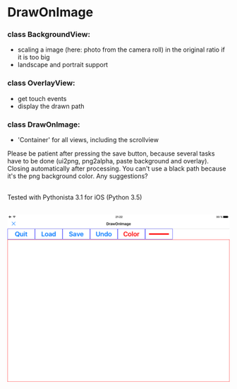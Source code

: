 # DrawOnImage

### class BackgroundView:
- scaling a image (here: photo from the camera roll) in the original ratio if it is too big
- landscape and portrait support

### class OverlayView:
- get touch events
- display the drawn path

### class DrawOnImage:
- 'Container' for all views, including the scrollview   
   
   
   
Please be patient after pressing the save button, because several tasks have to be done (ui2png, png2alpha, paste background and overlay). Closing automatically after processing.
You can't use a black path because it's the png background color. Any suggestions?

<br />
Tested with Pythonista 3.1 for iOS (Python 3.5)<br />
<br />

![](image.png)
